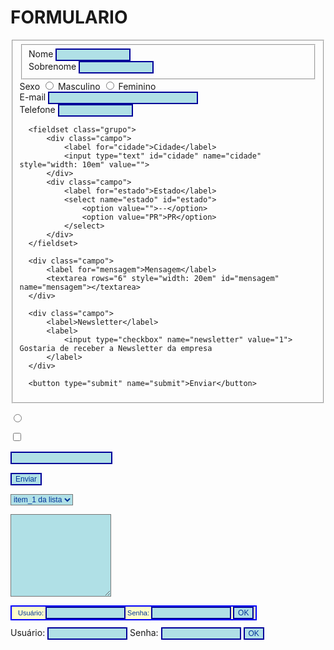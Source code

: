 # FORMULARIO
<form action="#" method="post">
  <fieldset>
      <fieldset class="grupo">
          <div class="campo">
              <label for="nome">Nome</label>
              <input type="text" id="nome" name="nome" style="width: 10em" value="">
          </div>
          <div class="campo">
              <label for="snome">Sobrenome</label>
              <input type="text" id="snome" name="snome" style="width: 10em" value="">
          </div>
      </fieldset>
      <div class="campo">
          <label>Sexo</label>
          <label>
              <input type="radio" name="sexo" value="masculino"> Masculino
          </label>
          <label>
              <input type="radio" name="sexo" value="feminino"> Feminino
          </label>
      </div>
      <div class="campo">
          <label for="email">E-mail</label>
          <input type="text" id="email" name="email" style="width: 20em" value="">
      </div>
      <div class="campo">
          <label for="telefone">Telefone</label>
          <input type="text" id="telefone" name="telefone" style="width: 10em" value="">
      </div>

      <fieldset class="grupo">
          <div class="campo">
              <label for="cidade">Cidade</label>
              <input type="text" id="cidade" name="cidade" style="width: 10em" value="">
          </div>
          <div class="campo">
              <label for="estado">Estado</label>
              <select name="estado" id="estado">
                  <option value="">--</option>
                  <option value="PR">PR</option>
              </select>
          </div>
      </fieldset>

      <div class="campo">
          <label for="mensagem">Mensagem</label>
          <textarea rows="6" style="width: 20em" id="mensagem" name="mensagem"></textarea>
      </div>

      <div class="campo">
          <label>Newsletter</label>
          <label>
              <input type="checkbox" name="newsletter" value="1"> Gostaria de receber a Newsletter da empresa
          </label>
      </div>

      <button type="submit" name="submit">Enviar</button>
  </fieldset>
</form>
<html>
<head>
<style type="text/css">
input { 
background-color: #B0E0E6; 
font: 12px verdana, arial, helvetica, sans-serif;
color:#003399;
border:2px solid #000099;
}
</style>
</head>
<body>
<form name="form1" method="post" action="">
<input type="radio" name="radiobutton"
 value="radiobutton">
</form>
<form name="form2" method="post" action="">
<input type="checkbox" name="checkbox"
 value="checkbox">
</form>
<form name="form3" method="post" action="">
<input type="text" name="textfield">
</form>
<form name="form4" method="post" action="">
<input type="submit" name="Submit" 
value="Enviar">
</form>
</body>
</html>
<html>
<head>
<style type="text/css">
select { 
background-color: #B0E0E6;
font:12px verdana, arial, helvetica, sans-serif;
color:#003399;
}
</style>
</head>
<body>
<form name="form5" 
method="post" action="">
<select name="select">
<option value="item_1">
item_1 da lista</option>
<option value="item_1">
item_2 da lista</option>
<option value="item_1">
item_3 da lista</option>
<option value="item_1">
item_4 da lista</option>
</select>
</form>
<html>
<head>
<style type="text/css">
textarea { 
background-color: #B0E0E6;
font:12px verdana, arial, helvetica, sans-serif;
color:#072f86;
}
</style>
</head>
<body>
<form name="form6" method="post" action="">
<textarea name="textarea" rows="9"></textarea>
</form>
</body>
</html>
<html>
<head>
<style type="text/css">
form.login { background-color: #FFFFCC; 
width:380px;
font: 11px Verdana, sans-serif;
color: #003399;
border: 2px solid #0000FF;
padding-left:10px;
}
</style>
</head>
<body>
<form name="login"method="post" 
action="#" class="login"> 
<label>Usuário: 
<input name="user" type="text" tabindex="1" size="15"> 
</label>
<label>Senha: 
<input name="password" type="password" tabindex="2" size="15"> 
<input type="submit" name="Submit" value="OK" tabindex="3"> 
</label> 
</form>
</body>
</html>

</body>
</html>
<form name="login"method="post" action="#"> 
  <label>Usuário: 
  <input name="user" type="text" tabindex="1" size="15"> 
  </label>
  <label>Senha: 
  <input name="password" type="password" tabindex="2" size="15"/> 
  <input type="submit" name="Submit" value="OK" tabindex="3"> 
  </label> 
  </form>

